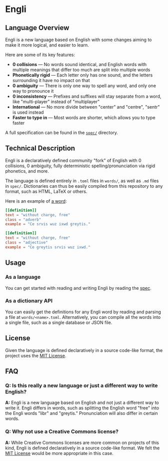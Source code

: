 # Engli

## Language Overview

Engli is a new language based on English with some changes aiming to make it more logical, and easier to learn.

Here are some of its key features:

- **0 collisions** — No words sound identical, and English words with multiple meanings that differ too much are split into multiple words
- **Phonetically rigid** — Each letter only has one sound, and the letters surrounding it have no impact on that
- **0 ambiguity** — There is only one way to spell any word, and only one way to pronounce it
- **0 inconsistency** — Prefixes and suffixes will stay separate from a word, like "multi-player" instead of "multiplayer"
- **International** — No more divide between "center" and "centre", "sentr" is used instead
- **Faster to type in** — Most words are shorter, which allows you to type faster

A full specification can be found in the [`spec/`](./spec/) directory.

## Technical Description

Engli is a declaratively defined community "fork" of English with 0 collisions, 0 ambiguity, fully deterministic spelling/pronunciation via rigid phonetics, and more.

The language is defined entirely in `.toml` files in `words/`, as well as `.md` files in `spec/`. Dictionaries can thus be easily compiled from this repository to any format, such as HTML, LaTeX or others.

Here is an example of [a word](./words/ryl.toml):

```toml
[[definition]]
text = "without charge, free"
class = "adverb"
example = "Ce srvis wuz ixwd greytis."

[[definition]]
text = "without charge, free"
class = "adjective"
example = "Ce greytis srvis wuz ixwd."
```

## Usage

### As a language

You can get started with reading and writing Engli by reading the [spec](./spec/).

### As a dictionary API

You can easily get the definitions for any Engli word by reading and parsing a file at `words/<name>.toml`. Alternatively, you can compile all the words into a single file, such as a single database or JSON file.

## License

Given the language is defined declaratively in a source code-like format, the project uses the [MIT License](./LICENSE.md).

## FAQ

### Q: Is this really a new language or just a different way to write English?

**A:** Engli is a new language based on English and not just a different way to write it. Engli differs in words, such as splitting the English word "free" into the Engli words "libr" and "greytis." Pronunciation will also differ in certain words.

### Q: Why not use a Creative Commons license?

**A:** While Creative Commons licenses are more common on projects of this kind, Engli is defined declaratively in a source code-like format. We felt the [MIT License](./LICENSE.md) would be more appropriate in this case.